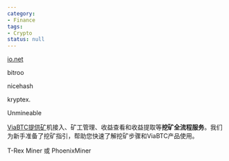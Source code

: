 ```yaml
---
category:
- Finance
tags:
- Crypto
status: null
---
```




[io.net](http://io.net)

bitroo

nicehash

kryptex.

Unmineable

[ViaBTC提供矿](https://www.notion.so/ac66b45ee08b44578b28c02b7e72ee45?pvs=21)机接入、矿工管理、收益查看和收益提取等**挖矿全流程服务**。我们为新手准备了挖矿指引，帮助您快速了解挖矿步骤和ViaBTC产品使用。

T-Rex Miner 或 PhoenixMiner
